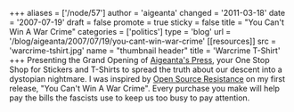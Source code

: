 +++
aliases = ['/node/57']
author = 'aigeanta'
changed = '2011-03-18'
date = '2007-07-19'
draft = false
promote = true
sticky = false
title = "You Can't Win A War Crime"
categories = ['politics']
type = 'blog'
url = '/blog/aigeanta/2007/07/19/you-cant-win-war-crime'
[[resources]]
  src = 'warcrime-tshirt.jpg'
  name = "thumbnail header"
  title = 'Warcrime T-Shirt'
+++
Presenting the Grand Opening of <a href="http://www.cafepress.com/aigeanta">Aigeanta's Press</a>, your One Stop Shop for  Stickers and T-Shirts to spread the truth about our descent into a dystopian nightmare. I was inspired by <a href="http://www.opensourceresistance.net/submissions.htm">Open Source Resistance</a> on my first release, "You Can't Win A War Crime". Every purchase you make will help pay the bills the fascists use to keep us too busy to pay attention.

